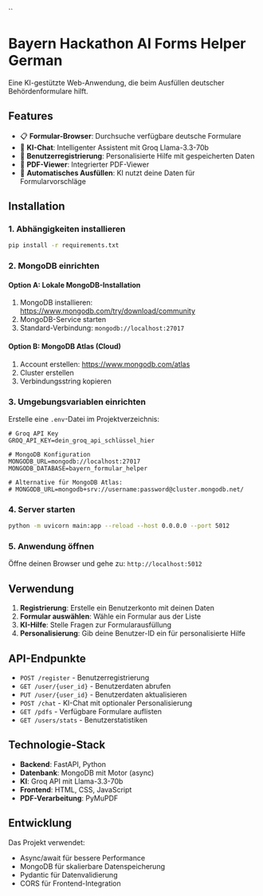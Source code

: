 
``
# Bayern Hackathon AI Forms Helper German

Eine KI-gestützte Web-Anwendung, die beim Ausfüllen deutscher Behördenformulare hilft.

## Features

- 📋 **Formular-Browser**: Durchsuche verfügbare deutsche Formulare
- 🤖 **KI-Chat**: Intelligenter Assistent mit Groq Llama-3.3-70b
- 👤 **Benutzerregistrierung**: Personalisierte Hilfe mit gespeicherten Daten
- 📄 **PDF-Viewer**: Integrierter PDF-Viewer
- 🔄 **Automatisches Ausfüllen**: KI nutzt deine Daten für Formularvorschläge

## Installation

### 1. Abhängigkeiten installieren
```bash
pip install -r requirements.txt
```

### 2. MongoDB einrichten

#### Option A: Lokale MongoDB-Installation
1. MongoDB installieren: https://www.mongodb.com/try/download/community
2. MongoDB-Service starten
3. Standard-Verbindung: `mongodb://localhost:27017`

#### Option B: MongoDB Atlas (Cloud)
1. Account erstellen: https://www.mongodb.com/atlas
2. Cluster erstellen
3. Verbindungsstring kopieren

### 3. Umgebungsvariablen einrichten

Erstelle eine `.env`-Datei im Projektverzeichnis:

```env
# Groq API Key
GROQ_API_KEY=dein_groq_api_schlüssel_hier

# MongoDB Konfiguration
MONGODB_URL=mongodb://localhost:27017
MONGODB_DATABASE=bayern_formular_helper

# Alternative für MongoDB Atlas:
# MONGODB_URL=mongodb+srv://username:password@cluster.mongodb.net/
```

### 4. Server starten
```bash
python -m uvicorn main:app --reload --host 0.0.0.0 --port 5012
```

### 5. Anwendung öffnen
Öffne deinen Browser und gehe zu: `http://localhost:5012`

## Verwendung

1. **Registrierung**: Erstelle ein Benutzerkonto mit deinen Daten
2. **Formular auswählen**: Wähle ein Formular aus der Liste
3. **KI-Hilfe**: Stelle Fragen zur Formularausfüllung
4. **Personalisierung**: Gib deine Benutzer-ID ein für personalisierte Hilfe

## API-Endpunkte

- `POST /register` - Benutzerregistrierung
- `GET /user/{user_id}` - Benutzerdaten abrufen
- `PUT /user/{user_id}` - Benutzerdaten aktualisieren
- `POST /chat` - KI-Chat mit optionaler Personalisierung
- `GET /pdfs` - Verfügbare Formulare auflisten
- `GET /users/stats` - Benutzerstatistiken

## Technologie-Stack

- **Backend**: FastAPI, Python
- **Datenbank**: MongoDB mit Motor (async)
- **KI**: Groq API mit Llama-3.3-70b
- **Frontend**: HTML, CSS, JavaScript
- **PDF-Verarbeitung**: PyMuPDF

## Entwicklung

Das Projekt verwendet:
- Async/await für bessere Performance
- MongoDB für skalierbare Datenspeicherung
- Pydantic für Datenvalidierung
- CORS für Frontend-Integration